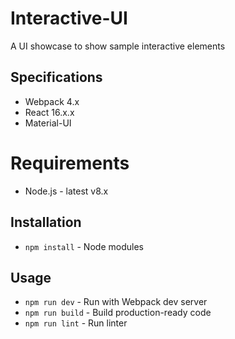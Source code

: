 # Interactive-UI
A UI showcase to show sample interactive elements

## Specifications
 - Webpack 4.x
 - React 16.x.x
 - Material-UI

# Requirements
 - Node.js - latest v8.x

## Installation
 - `npm install` - Node modules

## Usage
 - `npm run dev` - Run with Webpack dev server
 - `npm run build` - Build production-ready code
 - `npm run lint` - Run linter
